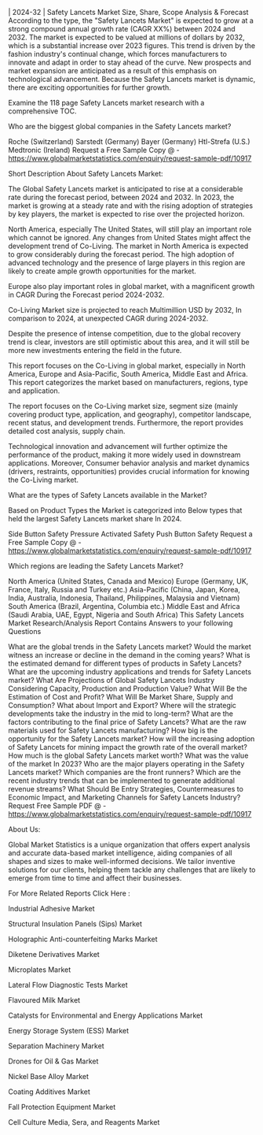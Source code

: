 | 2024-32 | Safety Lancets Market Size, Share, Scope Analysis & Forecast
According to the type, the "Safety Lancets Market" is expected to grow at a strong compound annual growth rate (CAGR XX%) between 2024 and 2032. The market is expected to be valued at millions of dollars by 2032, which is a substantial increase over 2023 figures. This trend is driven by the fashion industry's continual change, which forces manufacturers to innovate and adapt in order to stay ahead of the curve. New prospects and market expansion are anticipated as a result of this emphasis on technological advancement. Because the Safety Lancets market is dynamic, there are exciting opportunities for further growth.

Examine the 118 page Safety Lancets market research with a comprehensive TOC.

Who are the biggest global companies in the Safety Lancets market?


Roche (Switzerland)
Sarstedt (Germany)
Bayer (Germany)
Htl-Strefa (U.S.)
Medtronic (Ireland)
Request a Free Sample Copy @ - https://www.globalmarketstatistics.com/enquiry/request-sample-pdf/10917

Short Description About Safety Lancets Market:

The Global Safety Lancets market is anticipated to rise at a considerable rate during the forecast period, between 2024 and 2032. In 2023, the market is growing at a steady rate and with the rising adoption of strategies by key players, the market is expected to rise over the projected horizon.

North America, especially The United States, will still play an important role which cannot be ignored. Any changes from United States might affect the development trend of Co-Living. The market in North America is expected to grow considerably during the forecast period. The high adoption of advanced technology and the presence of large players in this region are likely to create ample growth opportunities for the market.

Europe also play important roles in global market, with a magnificent growth in CAGR During the Forecast period 2024-2032.

Co-Living Market size is projected to reach Multimillion USD by 2032, In comparison to 2024, at unexpected CAGR during 2024-2032.

Despite the presence of intense competition, due to the global recovery trend is clear, investors are still optimistic about this area, and it will still be more new investments entering the field in the future.

This report focuses on the Co-Living in global market, especially in North America, Europe and Asia-Pacific, South America, Middle East and Africa. This report categorizes the market based on manufacturers, regions, type and application.

The report focuses on the Co-Living market size, segment size (mainly covering product type, application, and geography), competitor landscape, recent status, and development trends. Furthermore, the report provides detailed cost analysis, supply chain.

Technological innovation and advancement will further optimize the performance of the product, making it more widely used in downstream applications. Moreover, Consumer behavior analysis and market dynamics (drivers, restraints, opportunities) provides crucial information for knowing the Co-Living market.

What are the types of Safety Lancets available in the Market?

Based on Product Types the Market is categorized into Below types that held the largest Safety Lancets market share In 2024.


Side Button Safety
Pressure Activated Safety
Push Button Safety
Request a Free Sample Copy @ - https://www.globalmarketstatistics.com/enquiry/request-sample-pdf/10917

Which regions are leading the Safety Lancets Market?

North America (United States, Canada and Mexico)
Europe (Germany, UK, France, Italy, Russia and Turkey etc.)
Asia-Pacific (China, Japan, Korea, India, Australia, Indonesia, Thailand, Philippines, Malaysia and Vietnam)
South America (Brazil, Argentina, Columbia etc.)
Middle East and Africa (Saudi Arabia, UAE, Egypt, Nigeria and South Africa)
This Safety Lancets Market Research/Analysis Report Contains Answers to your following Questions

What are the global trends in the Safety Lancets market? Would the market witness an increase or decline in the demand in the coming years?
What is the estimated demand for different types of products in Safety Lancets? What are the upcoming industry applications and trends for Safety Lancets market?
What Are Projections of Global Safety Lancets Industry Considering Capacity, Production and Production Value? What Will Be the Estimation of Cost and Profit? What Will Be Market Share, Supply and Consumption? What about Import and Export?
Where will the strategic developments take the industry in the mid to long-term?
What are the factors contributing to the final price of Safety Lancets? What are the raw materials used for Safety Lancets manufacturing?
How big is the opportunity for the Safety Lancets market? How will the increasing adoption of Safety Lancets for mining impact the growth rate of the overall market?
How much is the global Safety Lancets market worth? What was the value of the market In 2023?
Who are the major players operating in the Safety Lancets market? Which companies are the front runners?
Which are the recent industry trends that can be implemented to generate additional revenue streams?
What Should Be Entry Strategies, Countermeasures to Economic Impact, and Marketing Channels for Safety Lancets Industry?
Request Free Sample PDF @ - https://www.globalmarketstatistics.com/enquiry/request-sample-pdf/10917

About Us:

Global Market Statistics is a unique organization that offers expert analysis and accurate data-based market intelligence, aiding companies of all shapes and sizes to make well-informed decisions. We tailor inventive solutions for our clients, helping them tackle any challenges that are likely to emerge from time to time and affect their businesses.

For More Related Reports Click Here :

Industrial Adhesive Market

Structural Insulation Panels (Sips) Market

Holographic Anti-counterfeiting Marks Market

Diketene Derivatives Market

Microplates Market

Lateral Flow Diagnostic Tests Market

Flavoured Milk Market

Catalysts for Environmental and Energy Applications Market

Energy Storage System (ESS) Market

Separation Machinery Market

Drones for Oil & Gas Market

Nickel Base Alloy Market

Coating Additives Market

Fall Protection Equipment Market

Cell Culture Media, Sera, and Reagents Market